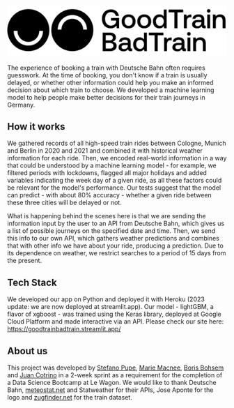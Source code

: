 
![logo](frontend/logo.png)

The experience of booking a train with Deutsche Bahn often requires guesswork. At the time of booking, you don't know if a train is usually delayed, or whether other information could help you make an informed decision about which train to choose. We developed a machine learning model to help people make better decisions for their train journeys in Germany.

## How it works

We gathered records of all high-speed train rides between Cologne, Munich and Berlin in 2020 and 2021 and combined it with historical weather information for each ride. Then, we encoded real-world information in a way that could be understood by a machine learning model - for example, we filtered periods with lockdowns, flagged all major holidays and added variables indicating the week day of a given ride, as all these factors could be relevant for the model's performance. Our tests suggest that the model can predict - with about 80% accuracy - whether a given ride between these three cities will be delayed or not.

What is happening behind the scenes here is that we are sending the information input by the user to an API from Deutsche Bahn, which gives us a list of possible journeys on the specified date and time. Then, we send this info to our own API, which gathers weather predictions and combines that with other info we have about your ride, producing a prediction. Due to its dependence on weather, we restrict searches to a period of 15 days from the present.

## Tech Stack

We developed our app on Python and deployed it with Heroku (2023 update: we are now deployed at streamlit.app). Our model - lightGBM, a flavor of xgboost - was trained using the Keras library, deployed at Google Cloud Platform and made interactive via an API. Please check our site here: https://goodtrainbadtrain.streamlit.app/

## About us

This project was developed by [Stefano Pupe](https://github.com/spupe), [Marie Macnee](https://github.com/mariemacnee), [Boris Bohsem](https://github.com/boribo7) and [Juan Cotrino](https://github.com/juancotrino) in a 2-week sprint as a requirement for the completion of a Data Science Bootcamp at Le Wagon. We would like to thank Deutsche Bahn, [meteostat.net](https://meteostat.net/en/) and Statweather for their APIs, Jose Aponte for the logo and [zugfinder.net](https://www.zugfinder.net/en/start) for the train dataset.
